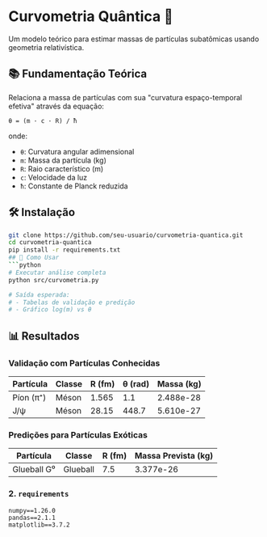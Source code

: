 # Curvometria Quântica 🌌

Um modelo teórico para estimar massas de partículas subatômicas usando geometria relativística.

## 📚 Fundamentação Teórica
Relaciona a massa de partículas com sua "curvatura espaço-temporal efetiva" através da equação:
```
θ = (m · c · R) / ħ
```

onde:
- `θ`: Curvatura angular adimensional
- `m`: Massa da partícula (kg)
- `R`: Raio característico (m)
- `c`: Velocidade da luz
- `ħ`: Constante de Planck reduzida

## 🛠️ Instalação
```bash
git clone https://github.com/seu-usuario/curvometria-quantica.git
cd curvometria-quantica
pip install -r requirements.txt
## 🚀 Como Usar
```python
# Executar análise completa
python src/curvometria.py

# Saída esperada:
# - Tabelas de validação e predição
# - Gráfico log(m) vs θ
```

## 📊 Resultados
### Validação com Partículas Conhecidas
| Partícula      | Classe      | R (fm) | θ (rad) | Massa (kg)    |
|----------------|-------------|--------|---------|---------------|
| Píon (π⁺)      | Méson       | 1.565  | 1.1     | 2.488e-28     |
| J/ψ            | Méson       | 28.15  | 448.7   | 5.610e-27     |

### Predições para Partículas Exóticas
| Partícula      | Classe      | R (fm) | Massa Prevista (kg) |
|----------------|-------------|--------|---------------------|
| Glueball G⁰    | Glueball    | 7.5    | 3.377e-26          |

### 2. `requirements`
```
numpy==1.26.0
pandas==2.1.1
matplotlib==3.7.2
```
